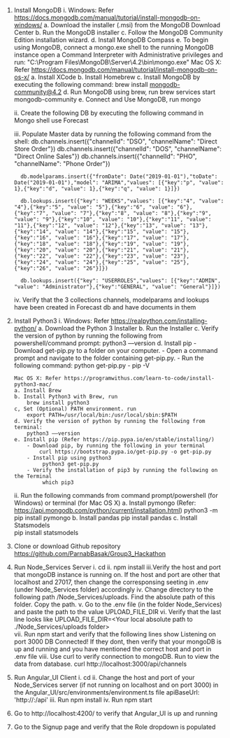 1. Install MongoDB
    i. Windows: Refer https://docs.mongodb.com/manual/tutorial/install-mongodb-on-windows/
        a. Download the installer (.msi) from the MongoDB Download Center
        b. Run the MongoDB installer
        c. Follow the MongoDB Community Edition installation wizard.
        d. Install MongoDB Compass
        e. To begin using MongoDB, connect a mongo.exe shell to the running MongoDB instance 
            open a Command Interpreter with Administrative privileges and run:
            "C:\Program Files\MongoDB\Server\4.2\bin\mongo.exe"
       Mac OS X: Refer https://docs.mongodb.com/manual/tutorial/install-mongodb-on-os-x/
        a. Install XCode
        b. Install Homebrew
        c. Install MongoDB by executing the following command:
            brew install mongodb-community@4.2
        d. Run MongoDB using brew, run 
            brew services start mongodb-community
        e. Connect and Use MongoDB, run
            mongo        
             
    ii. Create the following DB by executing the following command in Mongo shell
         use Forecast

    iii. Populate Master data by running the following command from the shell:
         db.channels.insert({"channelId": "DSO", "channelName": "Direct Store Order"})
         db.channels.insert({"channelId": "DOS", "channelName": "Direct Online Sales"})
         db.channels.insert({"channelId": "PHO", "channelName": "Phone Order"}) 

         db.modelparams.insert({"fromDate": Date("2019-01-01"),"toDate": Date("2019-01-01"),"model": "ARIMA","values": [{"key":"p", "value": 1},{"key":"d", "value": 1},{"key":"q", "value": 1}]})

         db.lookups.insert({"key": "WEEKS","values": [{"key":"4", "value": "4"},{"key":"5", "value": "5"},{"key":"6", "value": "6"},{"key":"7", "value": "7"},{"key":"8", "value": "8"},{"key":"9", "value": "9"},{"key":"10", "value": "10"},{"key":"11", "value": "11"},{"key":"12", "value": "12"},{"key":"13", "value": "13"},{"key":"14", "value": "14"},{"key":"15", "value": "15"},{"key":"16", "value": "16"},{"key":"17", "value": "17"},{"key":"18", "value": "18"},{"key":"19", "value": "19"},{"key":"20", "value": "20"},{"key":"21", "value": "21"},{"key":"22", "value": "22"},{"key":"23", "value": "23"},{"key":"24", "value": "24"},{"key":"25", "value": "25"},{"key":"26", "value": "26"}]}) 

         db.lookups.insert({"key": "USERROLES","values": [{"key":"ADMIN", "value": "Administrator"},{"key":"GENERAL", "value": "General"}]})

    iv. Verify that the 3 collections channels, modelparams and lookups have been created in Forecast db and have documents in them   

2. Install Python3
    i. Windows: Refer https://realpython.com/installing-python/
       a. Download the Python 3 Installer
       b. Run the Installer
       c. Verify the version of python by running the following from powershell/command prompt:
           python3 ––version
       d. Install pip
           - Download get-pip.py to a folder on your computer.
           - Open a command prompt and navigate to the folder containing get-pip.py.
           - Run the following command:
               python get-pip.py
           - pip -V         

       Mac OS X: Refer https://programwithus.com/learn-to-code/install-python3-mac/
       a. Install Brew
       b. Install Python3 with Brew, run
           brew install python3
       c, Set (Optional) PATH environment. run
           export PATH=/usr/local/bin:/usr/local/sbin:$PATH
       d. Verify the version of python by running the following from terminal:
           python3 ––version    
       e. Install pip (Refer https://pip.pypa.io/en/stable/installing/)
           - Download pip, by running the following in your terminal
               curl https://bootstrap.pypa.io/get-pip.py -o get-pip.py
           - Install pip using python3
                python3 get-pip.py    
           - Verify the installation of pip3 by running the following on the Terminal
                which pip3

    ii. Run the following commands from command prompt/powershell (for Windows) or terminal (for Mac OS X)
       a. Install pymongo (Refer: https://api.mongodb.com/python/current/installation.html)
           python3 -m pip install pymongo
       b. Install pandas
           pip install pandas
       c. Install Statsmodels    
           pip install statsmodels

3. Clone or download Github repository https://github.com/ParnabBasak/Group3_Hackathon

4. Run Node_Services Server
    i.  cd <Path to your local Node_Server folder>
    ii. npm install
    iii.Verify the host and port that mongoDB instance is running on. If the host and port are other that localhost and 27017, then change the corresponsing seeting in .env (under Node_Services folder) accordingly
    iv. Change directory to the following path /Node_Services/uploads. Find the absolute path of this folder. Copy the path.
    v. Go to the .env file (in the folder Node_Services) and paste the path to the value UPLOAD_FILE_DIR
    vi. Verify that the last line looks like
        UPLOAD_FILE_DIR=<Your local absolute path to ./Node_Services/uploads folder>  
    vii. Run npm start and verify that the following lines show 
               Listening on port 3000
               DB Connected!
         If they dont, then verify that your mongoDB is up and running and you have mentioned the correct host and port in .env file
    viii. Use curl to verify connection to mongoDB. Run to view the data from database.
          curl http://localhost:3000/api/channels       

5. Run Angular_UI Client
    i. cd <Path to your local Angular_UI folder>
    ii. Change the host and port of your Node_Services server (if not running on localhost and on port 3000) in the Angular_UI/src/environments/environment.ts file
        apiBaseUrl: 'http://<your host>:<your port>/api' 
    iii. Run npm install
    iv. Run npm start    

6. Go to http://localhost:4200/ to verify that Angular_UI is up and running

7. Go to the Signup page and verify that the Role dropdown is populated
           
          

